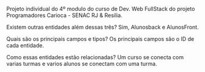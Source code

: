 Projeto individual do 4º modulo do curso de Dev. Web FullStack do projeto Programadores Carioca - SENAC RJ & Resilia.



Existem outras entidades além dessas três?
Sim, Alunosback e AlunosFront.
 
 
Quais são os principais campos e tipos?
Os principais campos são o ID de cada entidade.


Como essas entidades estão relacionadas?
Um curso se conecta com varias turmas e varios alunos se conectam com uma turma. 
